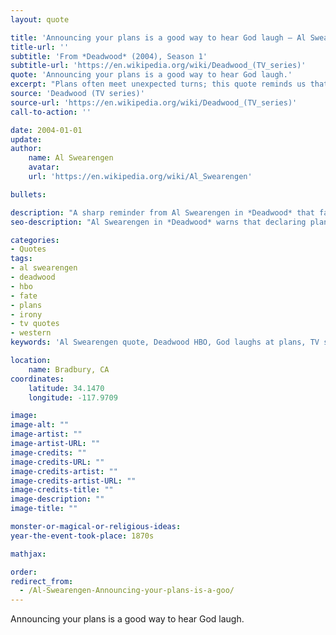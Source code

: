 ```yaml
---
layout: quote

title: 'Announcing your plans is a good way to hear God laugh – Al Swearengen'
title-url: ''
subtitle: 'From *Deadwood* (2004), Season 1'
subtitle-url: 'https://en.wikipedia.org/wiki/Deadwood_(TV_series)'
quote: 'Announcing your plans is a good way to hear God laugh.'
excerpt: "Plans often meet unexpected turns; this quote reminds us that life's twists rarely follow our intentions."
source: 'Deadwood (TV series)'
source-url: 'https://en.wikipedia.org/wiki/Deadwood_(TV_series)'
call-to-action: ''

date: 2004-01-01
update: 
author:
    name: Al Swearengen
    avatar: 
    url: 'https://en.wikipedia.org/wiki/Al_Swearengen'

bullets: 

description: "A sharp reminder from Al Swearengen in *Deadwood* that fate mocks certainty in our plans."
seo-description: "Al Swearengen in *Deadwood* warns that declaring plans invites life's irony—God laughs at certainty."

categories:
- Quotes
tags: 
- al swearengen
- deadwood
- hbo
- fate
- plans
- irony
- tv quotes
- western
keywords: 'Al Swearengen quote, Deadwood HBO, God laughs at plans, TV series quotes, fate and irony, planning quotes, western drama, life unpredictability'

location:
    name: Bradbury, CA
coordinates:
    latitude: 34.1470
    longitude: -117.9709

image: 
image-alt: ""
image-artist: ""
image-artist-URL: ""
image-credits: ""
image-credits-URL: ""
image-credits-artist: ""
image-credits-artist-URL: ""
image-credits-title: ""
image-description: ""
image-title: ""

monster-or-magical-or-religious-ideas: 
year-the-event-took-place: 1870s

mathjax: 

order: 
redirect_from:
  - /Al-Swearengen-Announcing-your-plans-is-a-goo/
---
```

Announcing your plans is a good way to hear God laugh.